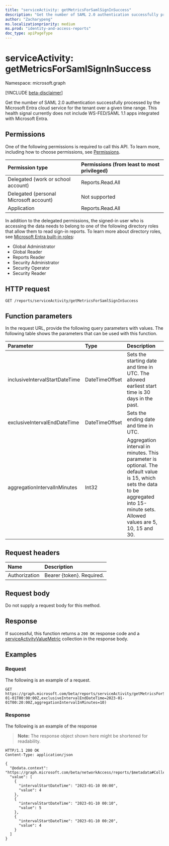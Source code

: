 ```yaml
---
title: "serviceActivity: getMetricsForSamlSignInSuccess"
description: "Get the number of SAML 2.0 authentication successfully processed by the Microsoft Entra cloud service for the tenant over a given time range. This health signal currently does not include WS-FED/SAML 1.1 apps integrated with Microsoft Entra."
author: "Zacharypeng"
ms.localizationpriority: medium
ms.prod: "identity-and-access-reports"
doc_type: apiPageType
---
```


# serviceActivity: getMetricsForSamlSignInSuccess
Namespace: microsoft.graph

[!INCLUDE [beta-disclaimer](../../includes/beta-disclaimer.md)]

Get the number of SAML 2.0 authentication successfully processed by the Microsoft Entra cloud service for the tenant over a given time range. This health signal currently does not include WS-FED/SAML 1.1 apps integrated with Microsoft Entra.

## Permissions
One of the following permissions is required to call this API. To learn more, including how to choose permissions, see [Permissions](/graph/permissions-reference).

| Permission type                        | Permissions (from least to most privileged) |
|:---------------------------------------|:--------------------------------------------|
| Delegated (work or school account)     | Reports.Read.All |
| Delegated (personal Microsoft account) | Not supported    |
| Application                            | Reports.Read.All |

In addition to the delegated permissions, the signed-in user who is accessing the data needs to belong to one of the following directory roles that allow them to read sign-in reports. To learn more about directory roles, see [Microsoft Entra built-in roles](/azure/active-directory/roles/permissions-reference):

+ Global Administrator
+ Global Reader
+ Reports Reader
+ Security Administrator
+ Security Operator
+ Security Reader

## HTTP request

<!-- {
  "blockType": "ignored"
}
-->
``` http
GET /reports/serviceActivity/getMetricsForSamlSignInSuccess
```

## Function parameters
In the request URL, provide the following query parameters with values.
The following table shows the parameters that can be used with this function.

|Parameter|Type|Description|
|:---|:---|:---|
|inclusiveIntervalStartDateTime|DateTimeOffset|Sets the starting date and time in UTC. The allowed earliest start time is 30 days in the past.|
|exclusiveIntervalEndDateTime|DateTimeOffset|Sets the ending date and time in UTC.|
|aggregationIntervalInMinutes|Int32|Aggregation interval in minutes. This parameter is optional. The default value is 15, which sets the data to be aggregated into 15-minute sets. Allowed values are 5, 10, 15 and 30.|


## Request headers
|Name|Description|
|:---|:---|
|Authorization|Bearer {token}. Required.|

## Request body
Do not supply a request body for this method.

## Response

If successful, this function returns a `200 OK` response code and a [serviceActivityValueMetric](../resources/serviceactivityvaluemetric.md) collection in the response body.

## Examples

### Request
The following is an example of a request.
<!-- {
  "blockType": "request",
  "name": "serviceactivitythis.getmetricsforsamlsigninsuccess"
}
-->
``` http
GET https://graph.microsoft.com/beta/reports/serviceActivity/getMetricsForSamlSignInSuccess(inclusiveIntervalStartDateTime=2023-01-01T00:00:00Z,exclusiveIntervalEndDateTime=2023-01-01T00:20:00Z,aggregationIntervalInMinutes=10)
```


### Response
The following is an example of the response
>**Note:** The response object shown here might be shortened for readability.
<!-- {
  "blockType": "response",
  "truncated": true,
  "@odata.type": "Collection(microsoft.graph.serviceActivityValueMetric)"
}
-->
``` http
HTTP/1.1 200 OK
Content-Type: application/json

{
  "@odata.context": "https://graph.microsoft.com/beta/networkAccess/reports/$metadata#Collection(serviceActivityValueMetric)",
  "value": [
    {
      "intervalStartDateTime": "2023-01-10 00:00",
      "value": 4
    },
    {
      "intervalStartDateTime": "2023-01-10 00:10",
      "value": 5
    },
    {
      "intervalStartDateTime": "2023-01-10 00:20",
      "value": 4
    }
  ]
}
```

